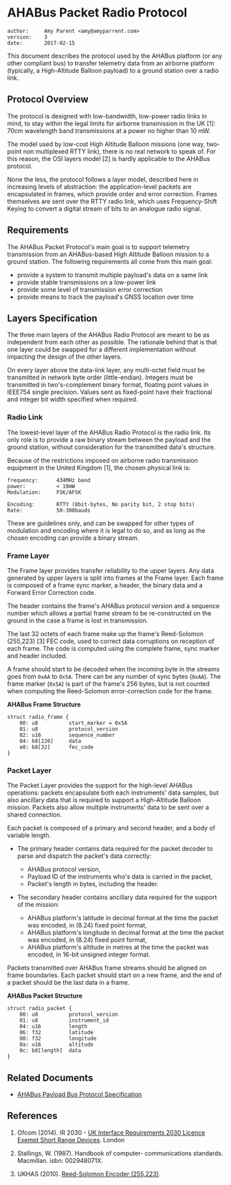 # AHABus Packet Radio Protocol

    author:     Amy Parent <amy@amyparrent.com>
    version:    3
    date:       2017-02-15

This document describes the protocol used by the AHABus platform (or any other
compliant bus) to transfer telemetry data from an airborne platform (typically,
a High-Altitude Balloon payload) to a ground station over a radio link.

## Protocol Overview

The protocol is designed with low-bandwidth, low-power radio links in mind, to
stay within the legal limits for airborne transmission in the UK [1]: 70cm
wavelength band transmissions at a power no higher than 10 mW.

The model used by low-cost High Altitude Balloon missions (one way, two-point
non multiplexed RTTY link), there is no real network to speak of. For this
reason, the OSI layers model [2] is hardly applicable to the AHABus protocol.

None the less, the protocol follows a layer model, described here in increasing
levels of abstraction: the application-level packets are encapsulated in frames,
which provide order and error correction. Frames themselves are sent over
the RTTY radio link, which uses Frequency-Shift Keying to convert a digital
stream of bits to an analogue radio signal.

## Requirements

The AHABus Packet Protocol's main goal is to support telemetry transmission
from an AHABus-based High Altitude Balloon mission to a ground station. The
following requirements all come from this main goal:

 * provide a system to transmit multiple payload's data on a same link
 * provide stable transmissions on a low-power link
 * provide some level of transmission error correction
 * provide means to track the payload's GNSS location over time
 
## Layers Specification

The three main layers of the AHABus Radio Protocol are meant to be as
independent from each other as possible. The rationale behind that is that one
layer could be swapped for a different implementation without impacting the
design of the other layers.

On every layer above the data-link layer, any multi-octet field must be
transmitted in network byte order (little-endian). Integers must be transmitted
in two's-complement binary format, floating point values in IEEE754 single
precision. Values sent as fixed-point have their fractional and integer bit
width specified when required.

### Radio Link

The lowest-level layer of the AHABus Radio Protocol is the radio link. Its only
role is to provide a raw binary stream between the payload and the ground
station, without consideration for the transmitted data's structure.

Because of the restrictions imposed on airborne radio transmission equipment in
the United Kingdom [1], the chosen physical link is:
 
    frequency:      434MHz band
    power:          < 10mW
    Modulation:     FSK/AFSK
     
    Encoding:       RTTY (8bit-bytes, No parity bit, 2 stop bits)
    Rate:           50-300bauds

These are guidelines only, and can be swapped for other types of modulation
and encoding where it is legal to do so, and as long as the chosen encoding
can provide a binary stream.

### Frame Layer

The Frame layer provides transfer reliability to the upper layers. Any data
generated by upper layers is split into frames at the Frame layer. Each frame is
composed of a frame sync marker, a header, the binary data and a Forward Error
Correction code.

The header contains the frame's AHABus protocol version and a sequence number
which allows a partial frame stream to be re-constructed on the ground in the
case a frame is lost in transmission.

The last 32 octets of each frame make up the frame's Reed-Solomon (255,223) [3]
FEC code, used to correct data corruptions on reception of each frame. The
code is computed using the complete frame, sync marker and header included.

A frame should start to be decoded when the incoming byte in the streams goes
from `0xAA` to `0x5A`. There can be any number of sync bytes (`0xAA`). The
frame marker (`0x5A`) is part of the frame's 256 bytes, but is not counted when
computing the Reed-Solomon error-correction code for the frame.

**AHABus Frame Structure**

    struct radio_frame {
        00: u8          start_marker = 0x5A
        01: u8          protocol_version
        02: u16         sequence_number
        04: b8[220]     data
        e0: b8[32]      fec_code
    }

### Packet Layer

The Packet Layer provides the support for the high-level AHABus operations:
packets encapsulate both each instruments' data samples, but also ancillary
data that is required to support a High-Altitude Balloon mission. Packets also
allow multiple instruments' data to be sent over a shared connection.

Each packet is composed of a primary and second header, and a body of variable
length.

 * The primary header contains data required for the packet decoder to parse
   and dispatch the packet's data correctly:
   
    * AHABus protocol version,
    * Payload ID of the instruments who's data is carried in the packet,
    * Packet's length in bytes, including the header.

 * The secondary header contains ancillary data required for the support of the
   mission:
    * AHABus platform's latitude in decimal format at the time the packet was
      encoded, in (8.24) fixed point format,
    * AHABus platform's longitude in decimal format at the time the packet was
      encoded, in (8.24) fixed point format,
    * AHABus platform's altitude in metres at the time the packet was encoded,
      in 16-bit unsigned integer format.

Packets transmitted over AHABus frame streams should be aligned on frame
boundaries. Each packet should start on a new frame, and the end of a packet
should be the last data in a frame.

**AHABus Packet Structure**

    struct radio_packet {
        00: u8          protocol_version
        01: u8          instrument_id
        04: u16         length
        06: f32         latitude
        08: f32         longitude
        0a: u16         altitude
        0c: b8[length]  data
    }

## Related Documents

 * [AHABus Payload Bus Protocol Specification][d1]

## References

 1. Ofcom (2014). IR 2030 - [UK Interface Requirements 2030 Licence Exempt
    Short Range Devices][r1]. London
    
 4. Stallings, W. (1987). Handbook of computer- communications standards.
    Macmillan. isbn: 002948071X.
    
 3. UKHAS (2010). [Reed-Solomon Encoder (255,223)][r2].

 [d1]: https://github.com/AHABus/src/software/payload-bus.md

 [r1]: https://www.ofcom.org.uk/__data/assets/pdf_file/0028/84970/ir_2030-june2014.pdf
 [r2]: http://ukhas.org.uk/code:rs8encode